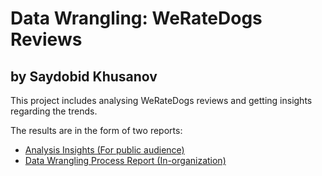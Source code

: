 # Data Wrangling: WeRateDogs Reviews
## by Saydobid Khusanov

This project includes analysing WeRateDogs reviews and getting insights regarding the trends.

The results are in the form of two reports:
* [Analysis Insights (For public audience)](https://github.com/SaydobidXusanov/Data-Analyst/blob/main/Data-Wrangling-WeRateDogs/act_report.pdf)
* [Data Wrangling Process Report (In-organization)](https://github.com/SaydobidXusanov/Data-Analyst/blob/main/Data-Wrangling-WeRateDogs/wrangle_report.pdf)

